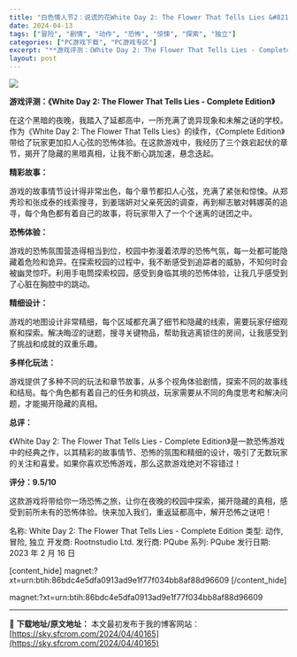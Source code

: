 ```yaml
---
title: "白色情人节2：说谎的花White Day 2: The Flower That Tells Lies &#8211; Complete Edition PC中文 6.09G"
date: 2024-04-13
tags: ["冒险", "剧情", "动作", "恐怖", "惊悚", "探索", "独立"]
categories: ["PC游戏下载", "PC游戏专区"]
excerpt: "**游戏评测：《White Day 2: The Flower That Tells Lies - Complete Edition》** 在这个黑暗的夜晚，我踏入了延都高中，一所充满了诡异现象和未解之谜的学校。作为《White Day 2: The Flower That Tells Lies》的&hellip;"
layout: post
---
```


<img class="aligncenter" src="https://sky.sfcrom.com/wp-content/uploads/2024/04/1b038-White-Day-2-The-Flower-That-Tells-Lies-Complete-Edition-Free-Download.jpg" />

**游戏评测：《White Day 2: The Flower That Tells Lies - Complete Edition》**

在这个黑暗的夜晚，我踏入了延都高中，一所充满了诡异现象和未解之谜的学校。作为《White Day 2: The Flower That Tells Lies》的续作，《Complete Edition》带给了玩家更加扣人心弦的恐怖体验。在这款游戏中，我经历了三个跌宕起伏的章节，揭开了隐藏的黑暗真相，让我不断心跳加速，悬念迭起。

**精彩故事：**

游戏的故事情节设计得非常出色，每个章节都扣人心弦，充满了紧张和惊悚。从郑秀珍和张成泰的线索搜寻，到姜瑞妍对父亲死因的调查，再到柳志敏对韩娜英的追寻，每个角色都有着自己的故事，将玩家带入了一个个迷离的谜团之中。

**恐怖体验：**

游戏的恐怖氛围营造得相当到位，校园中弥漫着浓厚的恐怖气氛，每一处都可能隐藏着危险和诡异。在探索校园的过程中，我不断感受到追踪者的威胁，不知何时会被幽灵惊吓。利用手电筒探索校园，感受到身临其境的恐怖体验，让我几乎感受到了心脏在胸腔中的跳动。

**精细设计：**

游戏的地图设计非常精细，每个区域都充满了细节和隐藏的线索，需要玩家仔细观察和探索。解决晦涩的谜题，搜寻关键物品，帮助我逃离锁住的房间，让我感受到了挑战和成就的双重乐趣。

**多样化玩法：**

游戏提供了多种不同的玩法和章节故事，从多个视角体验剧情，探索不同的故事线和结局。每个角色都有着自己的任务和挑战，玩家需要从不同的角度思考和解决问题，才能揭开隐藏的真相。

**总评：**

《White Day 2: The Flower That Tells Lies - Complete Edition》是一款恐怖游戏中的经典之作，以其精彩的故事情节、恐怖的氛围和精细的设计，吸引了无数玩家的关注和喜爱。如果你喜欢恐怖游戏，那么这款游戏绝对不容错过！

**评分：9.5/10**

这款游戏将带给你一场恐怖之旅，让你在夜晚的校园中探索，揭开隐藏的真相，感受到前所未有的恐怖体验。快来加入我们，重返延都高中，解开恐怖之谜吧！

名称: White Day 2: The Flower That Tells Lies - Complete Edition
类型: 动作, 冒险, 独立
开发商: Rootnstudio Ltd.
发行商: PQube
系列: PQube
发行日期: 2023 年 2 月 16 日

[content_hide]
magnet:?xt=urn:btih:86bdc4e5dfa0913ad9e1f77f034bb8af88d96609
[/content_hide]

<!--wechatfans start-->
magnet:?xt=urn:btih:86bdc4e5dfa0913ad9e1f77f034bb8af88d96609
<!--wechatfans end-->

---
📖 **下载地址/原文地址：** 本文最初发布于我的博客网站：[https://sky.sfcrom.com/2024/04/40165](https://sky.sfcrom.com/2024/04/40165)
